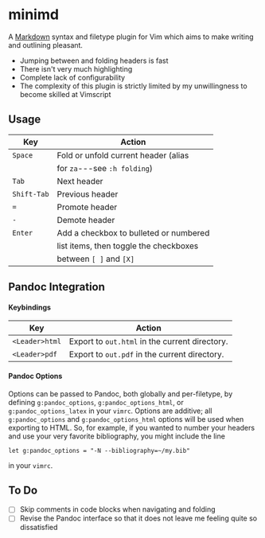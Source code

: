 # minimd

A [Markdown](https://commonmark.org/) syntax and filetype plugin for Vim which aims to make writing and outlining pleasant.

- Jumping between and folding headers is fast
- There isn't very much highlighting
- Complete lack of configurability
- The complexity of this plugin is strictly limited by my unwillingness to become skilled at Vimscript

## Usage

| Key         | Action                                 |
| ----------- | -------------------------------------- |
| `Space`     | Fold or unfold current header (alias   |
|             | for `za`---see `:h folding`)           |
| `Tab`       | Next header                            |
| `Shift-Tab` | Previous header                        |
| `=`         | Promote header                         |
| `-`         | Demote header                          |
| `Enter`     | Add a checkbox to bulleted or numbered |
|             | list items, then toggle the checkboxes |
|             | between `[ ]` and `[X]`                |

## Pandoc Integration

#### Keybindings

| Key            | Action                                         |
| -------------- | ---------------------------------------------- |
| `<Leader>html` | Export to `out.html` in the current directory. |
| `<Leader>pdf`  | Export to `out.pdf` in the current directory.  |

#### Pandoc Options

Options can be passed to Pandoc, both globally and per-filetype, by defining `g:pandoc_options`, `g:pandoc_options_html`, or `g:pandoc_options_latex` in your `vimrc`.  Options are additive; all `g:pandoc_options` and `g:pandoc_options_html` options will be used when exporting to HTML.  So, for example, if you wanted to number your headers and use your very favorite bibliography, you might include the line

    let g:pandoc_options = "-N --bibliography=~/my.bib"

in your `vimrc`.

## To Do

- [ ] Skip comments in code blocks when navigating and folding
- [ ] Revise the Pandoc interface so that it does not leave me feeling quite so dissatisfied

